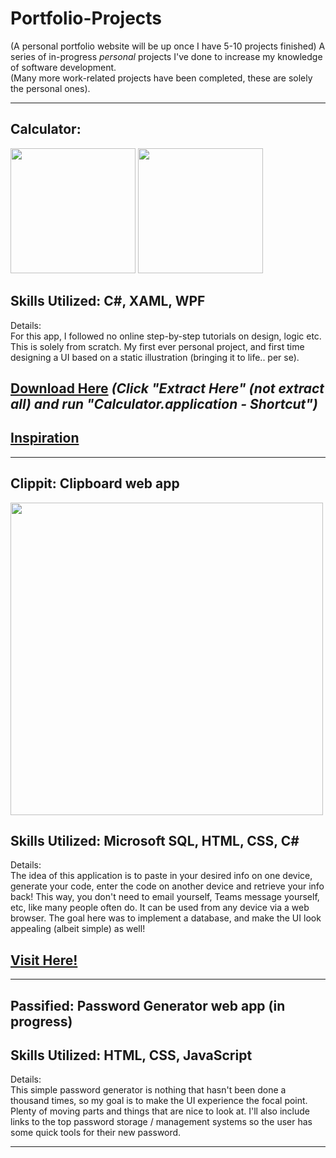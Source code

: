 # Portfolio-Projects
(A personal portfolio website will be up once I have 5-10 projects finished) 
A series of in-progress _personal_ projects I've done to increase my knowledge of software development.  
(Many more work-related projects have been completed, these are solely the personal ones).   
<hr>

## **Calculator**: 
<!DOCTYPE html>
<html lang="en">
  <body>
    <div class="row">
<img src="https://user-images.githubusercontent.com/101738608/197716595-29a3c9fe-ef55-44b0-b27d-e248e2e3325e.png" width="200">
<img src="https://user-images.githubusercontent.com/101738608/197716633-2f36c5f1-4e3f-4595-8715-f136086fa306.png" width="200">
  </div>
  </body>
</html>

## **Skills Utilized: C#, XAML, WPF**  
Details:  
For this app, I followed no online step-by-step tutorials on design, logic etc. This is solely from scratch. My first ever personal project, and first time designing a UI based on a static illustration (bringing it to life.. per se).    
## **[Download Here](https://github.com/sddiaz/Portfolio-Projects/files/9586536/Portfolio_Calculator.zip)** *(Click "Extract Here" (not extract all) and run "Calculator.application - Shortcut")*   
## **[Inspiration](https://dribbble.com/shots/14709020-Calculator)**

<hr>

## **Clippit**: Clipboard web app  

<img src="https://user-images.githubusercontent.com/101738608/197719421-a2647341-fe8b-4753-b377-5989eec35c6c.png" width="500">


## **Skills Utilized: Microsoft SQL, HTML, CSS, C#**  
Details:   
The idea of this application is to paste in your desired info on one device, generate your code, enter the code on another device and retrieve your info back! This way, you don't need to email yourself, Teams message yourself, etc, like many people often do. It can be used from any device via a web browser. The goal here was to implement a database, and make the UI look appealing (albeit simple) as well!   
## **[Visit Here!](http://clippit.somee.com/)**  
<hr>

## **Passified: Password Generator web app (in progress)**  
## **Skills Utilized: HTML, CSS, JavaScript**  
Details:  
This simple password generator is nothing that hasn't been done a thousand times, so my goal is to make the UI experience the focal point. Plenty of moving parts and things that are nice to look at. I'll also include links to the top password storage / management systems so the user has some quick tools for their new password.   
<hr>


